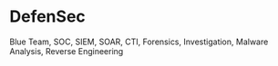 # DefenSec
Blue Team, SOC, SIEM, SOAR, CTI, Forensics, Investigation, Malware Analysis, Reverse Engineering
